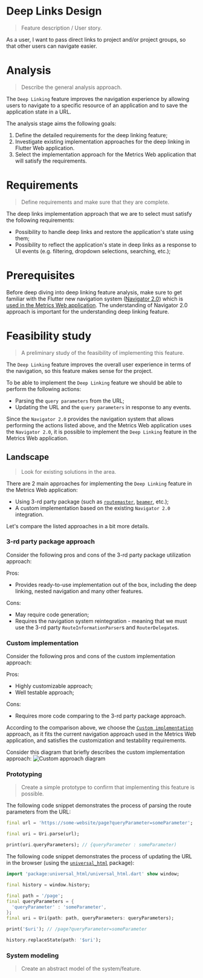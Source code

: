 # Deep Links Design
> Feature description / User story.

As a user, I want to pass direct links to project and/or project groups, so that other users can navigate easier.

# Analysis
> Describe the general analysis approach.

The `Deep Linking` feature improves the navigation experience by allowing users to navigate to a specific resource of an application and to save the application state in a URL.

The analysis stage aims the following goals:
1. Define the detailed requirements for the deep linking feature;
2. Investigate existing implementation approaches for the deep linking in Flutter Web application.
3. Select the implementation approach for the Metrics Web application that will satisfy the requirements.

# Requirements
> Define requirements and make sure that they are complete.

The deep links implementation approach that we are to select must satisfy the following requirements:
- Possibility to handle deep links and restore the application's state using them;
- Possibility to reflect the application's state in deep links as a response to UI events (e.g. filtering, dropdown selections, searching, etc.);

# Prerequisites
Before deep diving into deep linking feature analysis, make sure to get familiar with the Flutter new navigation system ([Navigator 2.0](https://flutter.dev/docs/release/breaking-changes/route-navigator-refactoring)) which is [used in the Metrics Web application](https://github.com/Flank/flank-dashboard/blob/master/metrics/web/docs/features/navigation/01_navigation_design.md). The understanding of Navigator 2.0 approach is important for the understanding deep linking feature.

# Feasibility study
> A preliminary study of the feasibility of implementing this feature.

The `Deep Linking` feature improves the overall user experience in terms of the navigation, so this feature makes sense for the project.

To be able to implement the `Deep Linking` feature we should be able to perform the following actions:
- Parsing the `query parameters` from the URL;
- Updating the URL and the `query parameters` in response to any events.

Since the `Navigator 2.0` provides the navigation system that allows performing the actions listed above, and the Metrics Web application uses the `Navigator 2.0`, it is possible to implement the `Deep Linking` feature in the Metrics Web application.

## Landscape
> Look for existing solutions in the area.

There are 2 main approaches for implementing the `Deep Linking` feature in the Metrics Web application:
- Using 3-rd party package (such as [`routemaster`](https://pub.dev/packages/routemaster), [`beamer`](https://pub.dev/packages/beamer), etc.);
- A custom implementation based on the existing `Navigator 2.0` integration.

Let's compare the listed approaches in a bit more details.

### 3-rd party package approach
Consider the following pros and cons of the 3-rd party package utilization approach:

Pros:
- Provides ready-to-use implementation out of the box, including the deep linking, nested navigation and many other features.

Cons:
- May require code generation;
- Requires the navigation system reintegration - meaning that we must use the 3-rd party `RouteInformationParser`s and `RouterDelegate`s.

### Custom implementation
Consider the following pros and cons of the custom implementation approach:

Pros:
- Highly customizable approach;
- Well testable approach;

Cons:
- Requires more code comparing to the 3-rd party package approach.

According to the comparison above, we choose the [`Custom implementation`](#custom-implementation) approach, as it fits the current navigation approach used in the Metrics Web application, and satisfies the customization and testability requirements.

Consider this diagram that briefly describes the custom implementation approach:
![Custom approach diagram](http://www.plantuml.com/plantuml/proxy?cache=no&fmt=svg&src=https://raw.githubusercontent.com/Flank/flank-dashboard/update_deep_links_analysis/metrics/web/docs/features/deep_links/diagrams/custom_approach_component_diagram.puml)

### Prototyping
> Create a simple prototype to confirm that implementing this feature is possible.

The following code snippet demonstrates the process of parsing the route parameters from the URL:
```dart
final url = 'https://some-website/page?queryParameter=someParameter';

final uri = Uri.parse(url);

print(uri.queryParameters); // {queryParameter : someParameter)
```

The following code snippet demonstrates the process of updating the URL in the browser (using the [`universal_html`](https://pub.dev/packages/universal_html) package):
```dart
import 'package:universal_html/universal_html.dart' show window;

final history = window.history;

final path = '/page';
final queryParameters = {
  'queryParameter' : 'someParameter',
};
final uri = Uri(path: path, queryParameters: queryParameters);

print('$uri'); // /page?queryParameter=someParameter

history.replaceState(path: '$uri'); 
```

### System modeling

> Create an abstract model of the system/feature.
